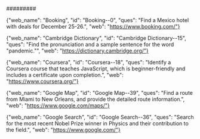 
######### 


{"web_name": "Booking", "id": "Booking--0", "ques": "Find a Mexico hotel with deals for December 25-26.", "web": "https://www.booking.com/"}

{"web_name": "Cambridge Dictionary", "id": "Cambridge Dictionary--15", "ques": "Find the pronunciation and a sample sentence for the word \"pandemic.\"", "web": "https://dictionary.cambridge.org/"}

{"web_name": "Coursera", "id": "Coursera--18", "ques": "Identify a Coursera course that teaches JavaScript, which is beginner-friendly and includes a certificate upon completion.", "web": "https://www.coursera.org/"}

{"web_name": "Google Map", "id": "Google Map--39", "ques": "Find a route from Miami to New Orleans, and provide the detailed route information.", "web": "https://www.google.com/maps/"}

{"web_name": "Google Search", "id": "Google Search--36", "ques": "Search for the most recent Nobel Prize winner in Physics and their contribution to the field.", "web": "https://www.google.com/"}


